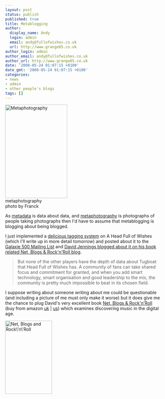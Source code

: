 ```yaml
---
layout: post
status: publish
published: true
title: Metablogging
author:
  display_name: Andy
  login: admin
  email: andy@fullofwishes.co.uk
  url: http://www.grange85.co.uk
author_login: admin
author_email: andy@fullofwishes.co.uk
author_url: http://www.grange85.co.uk
date: '2008-05-24 01:07:15 +0100'
date_gmt: '2008-05-24 01:07:15 +0100'
categories:
- news
- admin
- other people's blogs
tags: []
---
```

<div class="imagebox-a"><a href="/wp/wp-content/uploads/2008/05/38864837lunaulu0040117107.jpg"><img src="https://www.fullofwishes.co.uk/wp/wp-content/uploads/2008/05/38864837lunaulu0040117107-199x300.jpg" alt="Metaphotography" title="Metaphotography" width="199" height="300" class="alignnone size-medium wp-image-684" /></a><br/>metaphotography<br/>photo by Franck</div>
<p>As <a href="http://en.wikipedia.org/wiki/Metadata">metadata</a> is data about data, and <a href="http://www.flickr.com/photos/tags/metaphotography/interesting/">metaphotography</a> is photographs of people taking photographs then I'd have to assume that metablogging is blogging about being blogged.</p>
<p>I just implemented a <a href="http://del.icio.us/tag/ahfow">delicious tagging system</a> on A Head Full of Wishes (which I'll write up in more detail tomorrow) and posted about it to the <a href="/mailing-list/">Galaxie 500 Mailing List</a> and <a href="http://www.netblogsrocknroll.com/2008/05/fans-will-be-th.html">David Jennings blogged about it on his book related Net, Blogs & Rock'n'Roll blog</a>.</p>
<blockquote><p>But none of the other players have the depth of data about Tugboat that Head Full of Wishes has. A community of fans can take shared focus and commitment for granted, and when you add smart technology, smart organisation and good leadership to the mix, the community is pretty much impossible to beat in its chosen field.</p></blockquote>
<p>I suppose writing about someone writing about me could be questionable (and including a picture of me must only make it worse) but it does give me the chance to plug David's very excellent book <a href="http://www.netblogsrocknroll.com/about.html">Net, Blogs & Rock'n'Roll</a> (buy from amazon <a href="http://www.amazon.co.uk/gp/product/1857883985?ie=UTF8&tag=aheadfullofwi-21&linkCode=as2&camp=1634&creative=6738&creativeASIN=1857883985">uk</a> | <a href="http://www.amazon.com/gp/product/1857883985?ie=UTF8&tag=aheadfullofwi-20&linkCode=as2&camp=1789&creative=9325&creativeASIN=1857883985">us</a>) which examines discovering music in the digital age.</p>
<div class="imagebox-center"><img src="https://www.fullofwishes.co.uk/wp/wp-content/uploads/2008/05/nbrrcover150.jpg" alt="Net, Blogs and Rock\&#039;n\&#039;Roll" title="Net, Blogs and Rock\&#039;n\&#039;Roll" width="150" height="235" class="alignnone size-medium wp-image-683" /></div>
